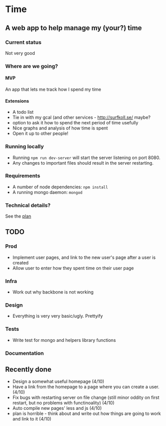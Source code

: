 # Time

## A web app to help manage my (your?) time

### Current status

Not very good

### Where are we going?

#### MVP
An app that lets me track how I spend my time

#### Extensions
* A todo list
* Tie in with my gcal (and other services - http://surfkoll.se/ maybe?
* option to ask it how to spend the next period of time usefully
* Nice graphs and analysis of how time is spent
* Open it up to other people!

### Running locally

* Running `npm run dev-server` will start the server listening on port 8080.
* Any changes to important files should result in the server restarting.

### Requirements

* A number of node dependencies: `npm install`
* A running mongo daemon: `mongod`

### Technical details?

See the [plan](plan.md)

## TODO
### Prod
* Implement user pages, and link to the new user's page after a user is created
* Allow user to enter how they spent time on their user page

### Infra
* Work out why backbone is not working

### Design
* Everything is very very basic/ugly. Prettyify

### Tests
* Write test for mongo and helpers library functions

### Documentation

## Recently done
* Design a somewhat useful homepage (4/10)
* Have a link from the homepage to a page where you can create a user. (4/10)
* Fix bugs with restarting server on file change (still minor oddity on first restart, but no problems with functinoality) (4/10)
* Auto compile new pages' less and js (4/10)
* plan is horrible - think about and write out how things are going to work and link to it (4/10)
